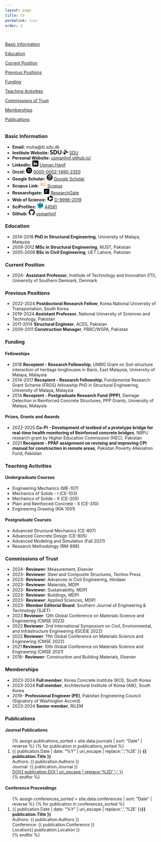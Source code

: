 ```yaml
---
layout: page
title: CV
permalink: /cv/
order: 2
---
```


<div class= "maincontainer">
    <div class="column left-container">
        <div class="sidebar">
            <div class="mainbar">
                <p>
                <p><a href="#basic-info">Basic Information</a></p>
                <p><a href="#education">Education</a></p>
                <p><a href="#current-position">Current Position</a></p>
                <p><a href="#previous-positions">Previous Positions</a></p>
                <p><a href="#funding">Funding</a></p>
                <p><a href="#teaching-activities">Teaching Activities</a></p>
                <p><a href="#commissions-of-trust">Commissions of Trust</a></p>
                <p><a href="#memberships">Memberships</a></p>
                <p><a href="#publications">Publications</a></p>
                </p>
            </div>    
        </div>
    </div>
    <div class="column right-container">
        <!-- R  ight Container (CV) -->
        <div class="mainbar" id="basic-info">
            <h3>Basic Information</h3>
            <ul>
                <li><strong>Email:</strong> muha@iti.sdu.dk</li>
                <li><strong>Institute Website:</strong> <img src="/assets/icons/icon_sdu.png" alt="AcademicLink"  style="height:16px;"> <a href="https://portal.findresearcher.sdu.dk/da/persons/muha" target="_blank">SDU</a></li>
                <li><strong>Personal Website:</strong> <a href="https://usmanhnf.github.io/">usmanhnf.github.io/</a></li>
                <li><strong>Linkedin:</strong> <img src="/assets/icons/icon_in.png" alt="Linkedin"  style="width:20px;height:20px;"> <a href="https://www.linkedin.com/in/usmanhnf" target="_blank">Usman Hanif</a></li>
                <li><strong>Orcid:</strong> <img src="/assets/icons/icon_orcid.png" alt="ORCID"  style="width:20px;height:20px;"> <a href="https://orcid.org/0000-0002-1490-2350" target="_blank">0000-0002-1490-2350</a></li>
                <li><strong>Google Scholar:</strong> <img src="/assets/icons/icon_gscholar.jpg" alt="Google Scholar"  style="width:20px;height:20px;"> <a href="https://scholar.google.com.pk/citations?user=v-OxcFMAAAAJ&hl=en&oi=ao" target="_blank">Google Scholar</a></li>
                <li><strong>Scopus Link:</strong> <img src="/assets/icons/icon_scopus.svg" alt="Scopus Link"  style="width:20px;height:20px;"> <a href="https://www.scopus.com/authid/detail.uri?authorId=55737908100" target="_blank">Scopus</a></li>
                <li><strong>Researchgate:</strong> <img src="/assets/icons/icon_rg.png" alt="Scopus Link"  style="width:20px;height:20px;"> <a href="https://www.researchgate.net/profile/Usman_Hanif3" target="_blank">ResearchGate</a></li>
                <li><strong>Web of Science:</strong> <img src="/assets/icons/icon_wos.png" alt="WOS Link"  style="width:20px;height:20px;"> <a href="https://www.webofscience.com/wos/author/record/D-9996-2019" target="_blank">D-9996-2019 </a></li>
                <li><strong>SciProfiles:</strong> <img src="/assets/icons/icon_sci.png" alt="SciProfiles Link"  style="width:20px;height:20px;"> <a href="https://sciprofiles.com/profile/444581" target="_blank">44581 </a></li>
                <li><strong>Github:</strong> <img src="/assets/icons/icon_github.png" alt="Github"  style="width:20px;height:20px;"> <a href="https://github.com/usmanhnf" target="_blank">usmanhnf </a></li>
            </ul>
        </div>
        <div class="mainbar" id="education">
            <h3>Education</h3>
            <ul>
            <li><span class="yearbadge yearbadge-red">2014-2018</span> <strong>PhD in Structural Engineering</strong>, University of Malaya, Malaysia</li>
                <li><span class="yearbadge yearbadge-red">2009-2012</span> <strong>MSc in Structural Engineering</strong>, NUST, Pakistan</li>
                <li><span class="yearbadge yearbadge-red">2005-2009</span> <strong>BSc in Civil Engineering</strong>, UET Lahore, Pakistan</li>
            </ul>
        </div>
        <div class="mainbar" id="current-position">
            <h3>Current Position</h3>
            <ul>
               <li><span class="yearbadge yearbadge-red">2024-</span> <strong>Assistant Professor</strong>, Institute of Technology and Innovation (ITI), University of Southern Denmark, Denmark</li>
            </ul>
        </div>
        <div class="mainbar" id="previous-positions">
            <h3>Previous Positions</h3>
             <ul>
               <li><span class="yearbadge yearbadge-red">2022-2024</span> <strong>Postdoctoral Research Fellow</strong>, Korea National University of Transportation, South Korea</li>
               <li><span class="yearbadge yearbadge-red">2019-2024</span> <strong>Assistant Professor</strong>, National University of Sciences and Technology, Pakistan</li>
               <li><span class="yearbadge yearbadge-red">2011-2014</span> <strong>Structural Engineer</strong>, ACES, Pakistan</li>
               <li><span class="yearbadge yearbadge-red">2009-2011</span> <strong>Construction Manager</strong>, PBRC/WSPA, Pakistan</li>
            </ul>
        </div>
        <div class="mainbar" id="funding">
            <h3>Funding</h3>
            <h4>Fellowships</h4>
            <ul>
                <li><span class="yearbadge yearbadge-red">2018</span> <strong>Recepient - Research Fellowship</strong>,  UMRG Grant on Soil-structure interaction of heritage longhouses in Bario, East Malaysia, University of Malaya, Malaysia</li>   
                <li><span class="yearbadge yearbadge-red">2014-2017</span> <strong>Recepient - Research Fellowship</strong>, Fundamental Research Grant Scheme (FRGS) fellowship PhD in Structural Engineering, University of Malaya, Malaysia</li>
                <li><span class="yearbadge yearbadge-red">2014</span> <strong>Recepient - Postgraduate Research Fund (PPP)</strong>, Damage Detection in Reinforced Concrete Structures, PPP Grants, University of Malaya, Malaysia</li>
            </ul>
            <h4>Prizes, Grants and Awards</h4>
            <ul>
                <li><span class="yearbadge yearbadge-red">2022-2025</span> <strong>Co-PI - Development of testbed of a prototype bridge for real-time health monitoring of Reinforced concrete bridges</strong>,  NRPU research grant by Higher Education Commission (HEC), Pakistan</li>
                <li><span class="yearbadge yearbadge-red">2021</span> <strong>Recepient - PPAF assignment on revising and improving CPI manual for construction in remote areas</strong>,  Pakistan Poverty Alleviation Fund, Pakistan</li>
            </ul>
        </div>
        <div class="mainbar" id="teaching-activities">
            <h3>Teaching Activities</h3>
            <h4>Undergraduate Courses</h4>
            <ul>
                <li>Engineering Mechanics (ME-107) </li>
                <li>Mechanics of Solids - I (CE-103)</li>
                <li>Mechanics of Solids - II (CE-205)</li>
                <li>Plain and Reinforced Concrete - II (CE-310)</li>
                <li>Engineering Drawing (KIA 1001)</li>
            </ul>
            <h4>Postgraduate Courses</h4>
            <ul>
                <li>Advanced Structural Mechanics (CE-807)</li>
                <li>Advanced Concrete Design (CE-805)</li>
                <li>Advanced Modeling and Simulation (Fall 2021)</li>
                <li>Research Methodology (RM-898)</li>
            </ul>
        </div>
        <div class="mainbar" id="commissions-of-trust">
            <h3>Commissions of Trust</h3>
            <ul>
                <li><span class="yearbadge yearbadge-red">2024-</span> <strong>Reviewer</strong>:  Measurement, Elsevier</li>
                <li><span class="yearbadge yearbadge-red">2023-</span> <strong>Reviewer</strong>:  Steel and Composite Structures, Techno Press</li>
                <li><span class="yearbadge yearbadge-red">2023-</span> <strong>Reviewer</strong>:  Advances in Civil Engineering, Hindawi</li>
                <li><span class="yearbadge yearbadge-red">2023-</span> <strong>Reviewer</strong>:  Materials, MDPI</li>
                <li><span class="yearbadge yearbadge-red">2023-</span> <strong>Reviewer</strong>:  Sustainability, MDPI</li>
                <li><span class="yearbadge yearbadge-red">2023-</span> <strong>Reviewer</strong>:  Buildings, MDPI</li>
                <li><span class="yearbadge yearbadge-red">2023-</span> <strong>Reviewer</strong>:  Applied Sciences, MDPI</li>
                <li><span class="yearbadge yearbadge-red">2023-</span> <strong>Member Editorial Board</strong>:  Southern Journal of Engineering & Technology (SJET)</li>
                <li><span class="yearbadge yearbadge-red">2023</span> <strong>Reviewer</strong>:  12th Global Conference on Materials Science and Engineering (CMSE 2023)</li>
                <li><span class="yearbadge yearbadge-red">2022</span> <strong>Reviewer</strong>: 2nd International Symposium on Civil, Environmental, and Infrastructure Engineering (ISCEIE 2022)</li>
                <li><span class="yearbadge yearbadge-red">2022</span> <strong>Reviewer</strong>: 11th Global Conference on Materials Science and Engineering (CMSE 2022)</li>
                <li><span class="yearbadge yearbadge-red">2021</span> <strong>Reviewer</strong>: 10th Global Conference on Materials Science and Engineering (CMSE 2021)</li>
                <li><span class="yearbadge yearbadge-red">2018-</span> <strong>Reviewer</strong>:  Construction and Building Materials, Elsevier</li>
            </ul>
        </div>
        <div class="mainbar" id="memberships">
            <h3>Memberships</h3>
            <ul>
                <li><span class="yearbadge yearbadge-red">2023-2024</span> <strong>Full member</strong>, Korea Concrete Institute (KCI), South Korea</li>
                <li><span class="yearbadge yearbadge-red">2023-2024</span> <strong>Full member</strong>, Architectural Institute of Korea (AIK), South Korea</li>
                <li><span class="yearbadge yearbadge-red">2019-</span> <strong>Professional Engineer (PE)</strong>, Pakistan Engineering Council (Signatory of Washington Accord)</li>
                <li><span class="yearbadge yearbadge-red">2023-2024</span> <strong>Senior member</strong>, RILEM</li>
            </ul> 
        </div>
        <div class="mainbar" id="publications">
            <h3>Publications</h3>
            <h4>Journal Publications</h4>
            <ol>
                {% assign publications_sorted = site.data.journals | sort: "Date" | reverse %}
                {% for publication in publications_sorted %}
                <li>
                <span class="yearbadge yearbadge-red">{{ publication.Date | date: "%Y" | uri_escape | replace:'.','%2E' }}</span> <strong>{{ publication.Title }}</strong><br>
                Authors: {{ publication.Authors }}<br>
                Journal: {{ publication.Journal }}<br>
                <a href="{{ publication.DOI }}" target="_blank" class="badge-link">
                      <div class="doi-container"><span class="doi-text doi-badge">DOI</span><span class="doi-text badge badge-primary">{{ publication.DOI | uri_escape | replace:'%2D','-' }}</span></div>
                    </a>
                </li>
                {% endfor %}
            </ol>
            <h4>Conference Proceedings</h4>
            <ol>
                {% assign conferences_sorted = site.data.conferences | sort: "Date" | reverse %}
                {% for publication in conferences_sorted %}
                <li>
                    <span class="yearbadge yearbadge-purple">{{ publication.Date | date: "%Y" | uri_escape | replace:'.','%2E' }}</span><strong>{{ publication.Title }}</strong><br>
                    Authors: {{ publication.Authors }}<br>
                    Conference: {{ publication.Conference }}<br>
                    <div class="conf-container"><span class="conf-text conf-badge">Location</span><span class="conf-text badge badge-primary">{{ publication.Location }}</span></div>
                </li>
                {% endfor %}
            </ol>
            </div>
    </div>
</div>
